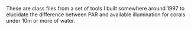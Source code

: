 These are class files from a set of tools I built somewhere around 1997 to elucidate the difference between PAR and available illumination for corals under 10m or more of water.  
